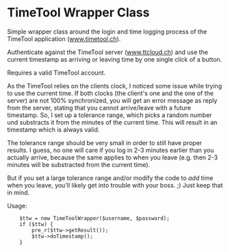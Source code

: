 # TimeTool Wrapper Class
Simple wrapper class around the login and time logging process of the TimeTool application (www.timetool.ch).

Authenticate against the TimeTool server (www.ttcloud.ch) and use the current timestamp as arriving or leaving time by one single click of a button.

Requires a valid TimeTool account.

As the TimeTool relies on the clients clock, I noticed some issue while trying to use the current time. If both clocks (the client's one and the one of the server) are not 100% synchronized, you will get an error message as reply from the server, stating that you cannot arrive/leave with a future timestamp. So, I set up a tolerance range, which picks a random number und substracts it from the minutes of the current time. This will result in an timestamp which is always valid.

The tolerance range should be very small in order to still have proper results. I guess, no one will care if you log in 2-3 minutes earlier than you actually arrive, because the same applies to when you leave (e.g. then 2-3 minutes will be substracted from the current time).

But if you set a large tolerance range and/or modify the code to *add* time when you leave, you'll likely get into trouble with your boss. ;) Just keep that in mind.

Usage:
```
	$ttw = new TimeToolWrapper($username, $password);
	if ($ttw) {
		pre_r($ttw->getResult());
		$ttw->doTimestamp();
	}
```